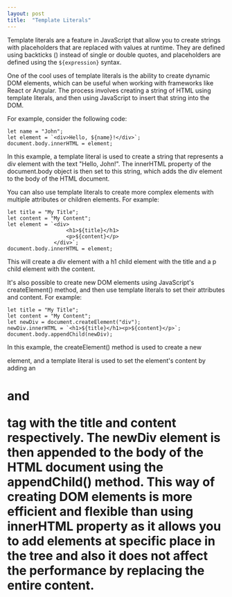 ```yaml
---
layout: post
title:  "Template Literals"
---
```


Template literals are a feature in JavaScript that allow you to create strings with placeholders that are replaced with values at runtime. 
They are defined using backticks () instead of single or double quotes, and placeholders are defined using the `${expression}` syntax. 
 
One of the cool uses of template literals is the ability to create dynamic DOM elements, which can be useful when working with frameworks like React or Angular.
The process involves creating a string of HTML using template literals, and then using JavaScript to insert that string into the DOM.

For example, consider the following code:

    let name = "John";
    let element = `<div>Hello, ${name}!</div>`;
    document.body.innerHTML = element;
    
In this example, a template literal is used to create a string that represents a div element with the text "Hello, John!". 
The innerHTML property of the document.body object is then set to this string, which adds the div element to the body of the HTML document.

You can also use template literals to create more complex elements with multiple attributes or children elements. For example:

    let title = "My Title";
    let content = "My Content";
    let element = `<div>
                       <h1>${title}</h1>
                       <p>${content}</p>
                   </div>`;
    document.body.innerHTML = element;
    
This will create a div element with a h1 child element with the title and a p child element with the content.

It's also possible to create new DOM elements using JavaScript's createElement() method, and then use template literals to set their attributes and content. 
For example:

    let title = "My Title";
    let content = "My Content";
    let newDiv = document.createElement("div");
    newDiv.innerHTML = `<h1>${title}</h1><p>${content}</p>`;
    document.body.appendChild(newDiv);
    
In this example, the createElement() method is used to create a new <div> element, and a template literal is used to set the element's content by adding an <h1> and <p> tag with the title and content respectively.
The newDiv element is then appended to the body of the HTML document using the appendChild() method.
This way of creating DOM elements is more efficient and flexible than using innerHTML property as it allows you to add elements at specific place in the tree and also it does not affect the performance by replacing the entire content.
